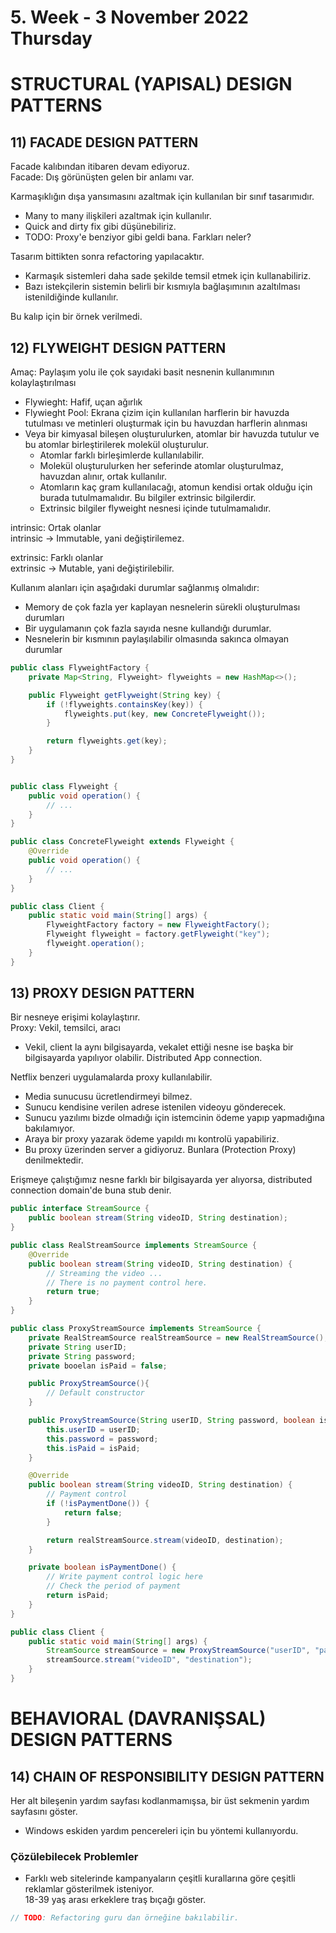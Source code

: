 # 5. Week - 3 November 2022 Thursday

# STRUCTURAL (YAPISAL) DESIGN PATTERNS

## 11) FACADE DESIGN PATTERN
Facade kalıbından itibaren devam ediyoruz.  
Facade: Dış görünüşten gelen bir anlamı var.

Karmaşıklığın dışa yansımasını azaltmak için kullanılan bir sınıf tasarımıdır.  
* Many to many ilişkileri azaltmak için kullanılır.
* Quick and dirty fix gibi düşünebiliriz.
* TODO: Proxy'e benziyor gibi geldi bana. Farkları neler?

Tasarım bittikten sonra refactoring yapılacaktır.

* Karmaşık sistemleri daha sade şekilde temsil etmek için kullanabiliriz.
* Bazı istekçilerin sistemin belirli bir kısmıyla bağlaşımının azaltılması istenildiğinde kullanılır.

Bu kalıp için bir örnek verilmedi.


## 12) FLYWEIGHT DESIGN PATTERN
Amaç: Paylaşım yolu ile çok sayıdaki basit nesnenin kullanımının kolaylaştırılması
* Flywieght: Hafif, uçan ağırlık
* Flywieght Pool: Ekrana çizim için kullanılan harflerin bir havuzda tutulması ve metinleri oluşturmak için bu havuzdan harflerin alınması
* Veya bir kimyasal bileşen oluşturulurken, atomlar bir havuzda tutulur ve bu atomlar birleştirilerek molekül oluşturulur.
    * Atomlar farklı birleşimlerde kullanılabilir. 
    * Molekül oluşturulurken her seferinde atomlar oluşturulmaz, havuzdan alınır, ortak kullanılır.
    * Atomların kaç gram kullanılacağı, atomun kendisi ortak olduğu için burada tutulmamalıdır. Bu bilgiler extrinsic bilgilerdir.
    * Extrinsic bilgiler flyweight nesnesi içinde tutulmamalıdır.

intrinsic: Ortak olanlar  
intrinsic -> Immutable, yani değiştirilemez.

extrinsic: Farklı olanlar  
extrinsic -> Mutable, yani değiştirilebilir.

Kullanım alanları için aşağıdaki durumlar sağlanmış olmalıdır:
* Memory de çok fazla yer kaplayan nesnelerin sürekli oluşturulması durumları
* Bir uygulamanın çok fazla sayıda nesne kullandığı durumlar.
* Nesnelerin bir kısmının paylaşılabilir olmasında sakınca olmayan durumlar

``` Java
public class FlyweightFactory {
    private Map<String, Flyweight> flyweights = new HashMap<>();

    public Flyweight getFlyweight(String key) {
        if (!flyweights.containsKey(key)) {
            flyweights.put(key, new ConcreteFlyweight());
        }

        return flyweights.get(key);
    }
}


public class Flyweight {
    public void operation() {
        // ...
    }
}

public class ConcreteFlyweight extends Flyweight {
    @Override
    public void operation() {
        // ...
    }
}

public class Client {
    public static void main(String[] args) {
        FlyweightFactory factory = new FlyweightFactory();
        Flyweight flyweight = factory.getFlyweight("key");
        flyweight.operation();
    }
}
```

## 13) PROXY DESIGN PATTERN

Bir nesneye erişimi kolaylaştırır.  
Proxy: Vekil, temsilci, aracı

* Vekil, client la aynı bilgisayarda, vekalet ettiği nesne ise başka bir bilgisayarda yapılıyor olabilir. Distributed App connection.

Netflix benzeri uygulamalarda proxy kullanılabilir.
* Media sunucusu ücretlendirmeyi bilmez.
* Sunucu kendisine verilen adrese istenilen videoyu gönderecek. 
* Sunucu yazılımı bizde olmadığı için istemcinin ödeme yapıp yapmadığına bakılamıyor.
* Araya bir proxy yazarak ödeme yapıldı mı kontrolü yapabiliriz.
* Bu proxy üzerinden server a gidiyoruz. Bunlara (Protection Proxy) denilmektedir.

Erişmeye çalıştığımız nesne farklı bir bilgisayarda yer alıyorsa, distributed connection domain'de buna stub denir.

```Java
public interface StreamSource {
    public boolean stream(String videoID, String destination);
}

public class RealStreamSource implements StreamSource {
    @Override
    public boolean stream(String videoID, String destination) {
        // Streaming the video ...
        // There is no payment control here.
        return true;
    }
}

public class ProxyStreamSource implements StreamSource {
    private RealStreamSource realStreamSource = new RealStreamSource();
    private String userID;
    private String password;
    private booelan isPaid = false;

    public ProxyStreamSource(){
        // Default constructor
    }

    public ProxyStreamSource(String userID, String password, boolean isPaid) {
        this.userID = userID;
        this.password = password;
        this.isPaid = isPaid;
    }

    @Override
    public boolean stream(String videoID, String destination) {
        // Payment control
        if (!isPaymentDone()) {
            return false;
        }

        return realStreamSource.stream(videoID, destination);
    }

    private boolean isPaymentDone() {
        // Write payment control logic here
        // Check the period of payment
        return isPaid; 
    }
}

public class Client {
    public static void main(String[] args) {
        StreamSource streamSource = new ProxyStreamSource("userID", "password", true);
        streamSource.stream("videoID", "destination");
    }
}
```

# BEHAVIORAL (DAVRANIŞSAL) DESIGN PATTERNS

## 14) CHAIN OF RESPONSIBILITY DESIGN PATTERN
Her alt bileşenin yardım sayfası kodlanmamışsa, bir üst sekmenin yardım sayfasını göster.
* Windows eskiden yardım pencereleri için bu yöntemi kullanıyordu.

### Çözülebilecek Problemler
* Farklı web sitelerinde kampanyaların çeşitli kurallarına göre çeşitli reklamlar gösterilmek isteniyor.  
18-39 yaş arası erkeklere traş bıçağı göster.

```Java
// TODO: Refactoring guru dan örneğine bakılabilir.
```
